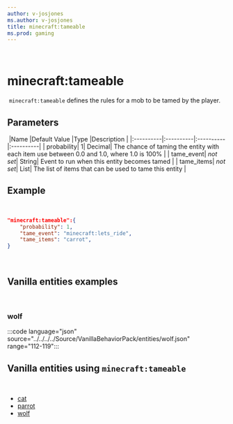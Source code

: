```yaml
---
author: v-josjones
ms.author: v-josjones
title: minecraft:tameable
ms.prod: gaming
---
```

​

# minecraft:tameable

​
`minecraft:tameable` defines the rules for a mob to be tamed by the player.
​

## Parameters

​
|Name |Default Value  |Type  |Description  |
|:----------|:----------|:----------|:----------|
| probability| 1| Decimal| The chance of taming the entity with each item use between 0.0 and 1.0, where 1.0 is 100% |
| tame_event| *not set*| String| Event to run when this entity becomes tamed |
| tame_items| *not set*| List| The list of items that can be used to tame this entity |
​

## Example

​

```json
"minecraft:tameable":{
    "probability": 1,
    "tame_event": "minecraft:lets_ride",
    "tame_items": "carrot",
}
```

​

## Vanilla entities examples

​

### wolf

:::code language="json" source="../../../../Source/VanillaBehaviorPack/entities/wolf.json" range="112-119":::
​

## Vanilla entities using `minecraft:tameable`

​

- [cat](../../../../Source/VanillaBehaviorPack_Snippets/entities/cat.md)
- [parrot](../../../../Source/VanillaBehaviorPack_Snippets/entities/parrot.md)
- [wolf](../../../../Source/VanillaBehaviorPack_Snippets/entities/wolf.md)
